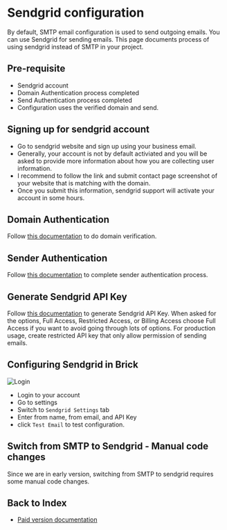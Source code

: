 # Sendgrid configuration
By default, SMTP email configuration is used to send outgoing emails. You can use Sendgrid for sending emails. This page documents process of using sendgrid instead of SMTP in your project.

## Pre-requisite
- Sendgrid account
- Domain Authentication process completed
- Send Authentication process completed
- Configuration uses the verified domain and send.

## Signing up for sendgrid account
- Go to sendgrid website and sign up using your business email.
- Generally, your account is not by default activiated and you will be asked to provide more information about how you are collecting user information.
- I recommend to follow the link and submit contact page screenshot of your website that is matching with the domain. 
- Once you submit this information, sendgrid support will activate your account in some hours.

## Domain Authentication
Follow [this documentation](https://www.twilio.com/docs/sendgrid/ui/account-and-settings/how-to-set-up-domain-authentication) to do domain verification.

## Sender Authentication
Follow [this documentation](https://www.twilio.com/docs/sendgrid/glossary/sender-authentication) to complete sender authentication process.

## Generate Sendgrid API Key
Follow [this documentation](https://www.twilio.com/docs/sendgrid/ui/account-and-settings/api-keys) to generate Sendgrid API Key. When asked for the options, Full Access, Restricted Access, or Billing Access choose Full Access if you want to avoid going through lots of options. For production usage, create restricted API key that only allow permission of sending emails.

## Configuring Sendgrid in Brick
![Login](/images/3-Sendgrid.gif "Sendgrid Configuration")

- Login to your account
- Go to settings
- Switch to `Sendgrid Settings` tab
- Enter from name, from email, and API Key
- click `Test Email` to test configuration. 

## Switch from SMTP to Sendgrid - Manual code changes
Since we are in early version, switching from SMTP to sendgrid requires some manual code changes. 

## Back to Index
- [Paid version documentation](./brick.md)